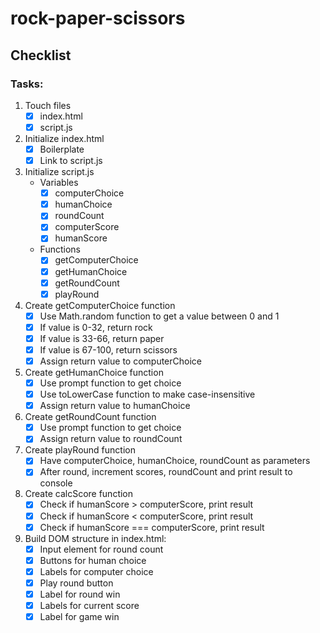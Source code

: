 # rock-paper-scissors

## Checklist

### Tasks:
1. Touch files
    - [x] index.html
    - [x] script.js

2. Initialize index.html
    - [x] Boilerplate
    - [x] Link to script.js

3. Initialize script.js
    - Variables
        - [x] computerChoice
        - [x] humanChoice
        - [x] roundCount
        - [x] computerScore
        - [x] humanScore
    - Functions
        - [x] getComputerChoice
        - [x] getHumanChoice
        - [x] getRoundCount
        - [x] playRound

4. Create getComputerChoice function
    - [x] Use Math.random function to get a value between 0 and 1
    - [x] If value is 0-32, return rock
    - [x] If value is 33-66, return paper
    - [x] If value is 67-100, return scissors
    - [x] Assign return value to computerChoice

5. Create getHumanChoice function
    - [x] Use prompt function to get choice
    - [x] Use toLowerCase function to make case-insensitive
    - [x] Assign return value to humanChoice

6. Create getRoundCount function
    - [x] Use prompt function to get choice
    - [x] Assign return value to roundCount

7. Create playRound function
    - [x] Have computerChoice, humanChoice, roundCount as parameters
    - [x] After round, increment scores, roundCount and print result to console

8. Create calcScore function
    - [x] Check if humanScore > computerScore, print result
    - [x] Check if humanScore < computerScore, print result
    - [x] Check if humanScore === computerScore, print result

9. Build DOM structure in index.html:
    - [x] Input element for round count
    - [x] Buttons for human choice
    - [x] Labels for computer choice
    - [x] Play round button
    - [x] Label for round win
    - [x] Labels for current score
    - [x] Label for game win
